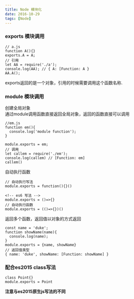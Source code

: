 ```yaml
---
title: Node 模块化
date: 2016-10-29
tags: [Node]
---
```


### exports 模块调用

```
// a.js
function A(){}
exports.A = A;
// 引用
let AA = require('./a');
console.log(AA); // { A: [Function: A }
AA.A();
```
exports返回的是一个对象，引用的时候需要调用这个函数名称.

### module 模块调用

创建全局对象  
通过module调用函数直接返回全局对象，返回的函数直接可以调用

```
//em.js
function em(){
  console.log('module function');
}

module.exports = em;
// 调用
let callem = require('./em');
console.log(callem) // [Function: em]
callem()
```
自动执行函数

```
// 自动执行写法
module.exports = function(){}()

<!-- es6 写法 -->
module.exports = ()=>{}
// 自动执行函数  
module.exports = (()=>{})()
```
返回多个函数，返回值以对象的方式返回

```
const name = 'duke';
function showName(name){
  console.log(name);
}
module.exports = {name, showName}
// 返回值类型
{ name: 'duke', showName: [Function: showName] }
```

### 配合es2015 class写法

```
class Point{}
module.exports = Point  
```

**注意与es2015原生js写法的不同**
